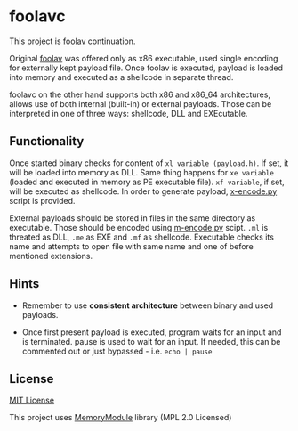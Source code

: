 # foolavc

This project is [foolav](https://github.com/hvqzao/foolav) continuation.

Original [foolav](https://github.com/hvqzao/foolav) was offered only as x86 executable, used single encoding for externally kept payload file. Once foolav is executed, payload is loaded into memory and executed as a shellcode in separate thread.

foolavc on the other hand supports both x86 and x86_64 architectures, allows use of both internal (built-in) or external payloads. Those can be interpreted in one of three ways: shellcode, DLL and EXEcutable.

## Functionality

Once started binary checks for content of `xl variable (payload.h)`. If set, it will be loaded into memory as DLL. Same thing happens for `xe variable` (loaded and executed in memory as PE executable file). `xf variable`, if set, will be executed as shellcode. In order to generate payload, [x-encode.py](x-encode.py) script is provided.

External payloads should be stored in files in the same directory as executable. Those should be encoded using [m-encode.py](m-encode.py) scipt. `.ml` is threated as DLL, `.me` as EXE and `.mf` as shellcode. Executable checks its name and attempts to open file with same name and one of before mentioned extensions.

## Hints

 - Remember to use **consistent architecture** between binary and used payloads.

 - Once first present payload is executed, program waits for an input and is terminated. pause is used to wait for an input. If needed, this can be commented out or just bypassed - i.e. `echo | pause`

## License

[MIT License](LICENSE)

This project uses [MemoryModule](https://github.com/fancycode/MemoryModule) library (MPL 2.0 Licensed)
